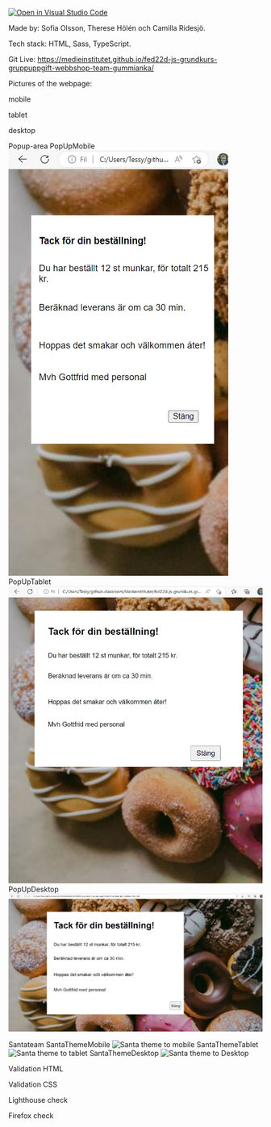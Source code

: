 [![Open in Visual Studio Code](https://classroom.github.com/assets/open-in-vscode-c66648af7eb3fe8bc4f294546bfd86ef473780cde1dea487d3c4ff354943c9ae.svg)](https://classroom.github.com/online_ide?assignment_repo_id=9232667&assignment_repo_type=AssignmentRepo)

Made by: Sofia Olsson, Therese Hölén och Camilla Ridesjö. 

Tech stack: HTML, Sass, TypeScript.

Git Live: https://medieinstitutet.github.io/fed22d-js-grundkurs-gruppuppgift-webbshop-team-gummianka/ 

Pictures of the webpage: 

mobile



tablet



desktop



Popup-area
PopUpMobile <img src="assets/ScreenshotsOfWebpage/PopUpMobile.jpg" alt="Mobile popup">
PopUpTablet <img src="assets/ScreenshotsOfWebpage/PopUpTablet.jpg" alt="Tablet popup">
PopUpDesktop <img src="assets/ScreenshotsOfWebpage/PopUpDesktop.jpg" alt="Desktop popup">


Santateam
SantaThemeMobile <img src="assets/ScreenshotsOfWebpage/SantaThemeMobile.jpg" alt="Santa theme to mobile">
SantaThemeTablet <img src="assets/ScreenshotsOfWebpage/SantaThemeTablet.jpg" alt="Santa theme to tablet">
SantaThemeDesktop <img src="assets/ScreenshotsOfWebpage/SantaThemeDesktop.jpg" alt="Santa theme to Desktop">

Validation HTML




Validation CSS




Lighthouse check




Firefox check

